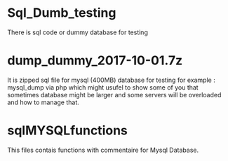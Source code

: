# Sql_Dumb_testing
There is sql code or dummy database for testing




# dump_dummy_2017-10-01.7z 

It is zipped sql file for mysql (400MB) database for testing for example : mysql_dump via php which might usufel to show some of you that sometimes database might be larger and some servers will be overloaded and how to manage that.





# sqlMYSQLfunctions

This files contais functions with commentaire for Mysql Database.

